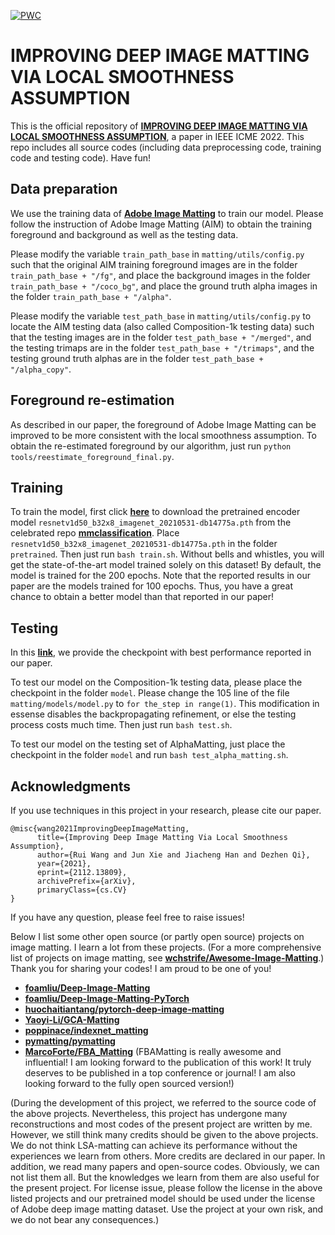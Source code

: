 [![PWC](https://img.shields.io/endpoint.svg?url=https://paperswithcode.com/badge/improving-deep-image-matting-via-local/image-matting-on-composition-1k-1)](https://paperswithcode.com/sota/image-matting-on-composition-1k-1?p=improving-deep-image-matting-via-local)

# IMPROVING DEEP IMAGE MATTING VIA LOCAL SMOOTHNESS ASSUMPTION
This is the official repository of [**IMPROVING DEEP IMAGE MATTING VIA LOCAL SMOOTHNESS ASSUMPTION**](https://arxiv.org/abs/2112.13809), a paper in IEEE ICME 2022.
This repo includes all source codes (including data preprocessing code, training code and testing code). 
Have fun!

## Data preparation

We use the training data of [**Adobe Image Matting**](https://sites.google.com/view/deepimagematting) to train our model.
Please follow the instruction of Adobe Image Matting (AIM) to obtain the training foreground and background as well as the testing data.

Please modify the variable `train_path_base` in `matting/utils/config.py` such that the original AIM training foreground images are in the folder `train_path_base + "/fg"`, and place the background images in the folder `train_path_base + "/coco_bg"`, and place the ground truth alpha images in the folder `train_path_base + "/alpha"`.

Please modify the variable `test_path_base` in `matting/utils/config.py` to locate the AIM testing data (also called Composition-1k testing data) such that the testing images are in the folder `test_path_base + "/merged"`, and the testing trimaps are in the folder `test_path_base + "/trimaps"`, and the testing ground truth alphas are in the folder `test_path_base + "/alpha_copy"`.

## Foreground re-estimation

As described in our paper, the foreground of Adobe Image Matting can be improved to be more consistent with the local smoothness assumption.
To obtain the re-estimated foreground by our algorithm, just run `python tools/reestimate_foreground_final.py`.

## Training

To train the model,
first click [**here**](https://download.openmmlab.com/mmclassification/v0/resnet/resnetv1d50_b32x8_imagenet_20210531-db14775a.pth) 
to download the pretrained encoder model `resnetv1d50_b32x8_imagenet_20210531-db14775a.pth` from the 
celebrated repo [**mmclassification**](https://github.com/open-mmlab/mmclassification).
Place `resnetv1d50_b32x8_imagenet_20210531-db14775a.pth` in the folder `pretrained`.
Then just run `bash train.sh`.
Without bells and whistles, you will get the state-of-the-art model trained solely on this dataset!
By default, the model is trained for the 200 epochs.
Note that the reported results in our paper are the models trained for 100 epochs.
Thus, you have a great chance to obtain a better model than that reported in our paper!

## Testing

In this [**link**](https://cowtransfer.com/s/f0978719141847), we provide the checkpoint with best performance reported in our paper. 

To test our model on the Composition-1k testing data, please place the checkpoint in the folder `model`.
Please change the 105 line of the file `matting/models/model.py` to `for the_step in range(1)`. This modification in essense disables the backpropagating refinement, or else the testing process costs much time.
Then just run `bash test.sh`.

To test our model on the testing set of AlphaMatting, just place the checkpoint in the folder `model` and run `bash test_alpha_matting.sh`.

## Acknowledgments

If you use techniques in this project in your research, please cite our paper.
```
@misc{wang2021ImprovingDeepImageMatting,
      title={Improving Deep Image Matting Via Local Smoothness Assumption}, 
      author={Rui Wang and Jun Xie and Jiacheng Han and Dezhen Qi},
      year={2021},
      eprint={2112.13809},
      archivePrefix={arXiv},
      primaryClass={cs.CV}
}
```

If you have any question, please feel free to raise issues!

Below I list some other open source (or partly open source) projects on image matting.
I learn a lot from these projects.
(For a more comprehensive list of projects on image matting, see [**wchstrife/Awesome-Image-Matting**](https://github.com/wchstrife/Awesome-Image-Matting).)
Thank you for sharing your codes!
I am proud to be one of you!

- [**foamliu/Deep-Image-Matting**](https://github.com/foamliu/Deep-Image-Matting)
- [**foamliu/Deep-Image-Matting-PyTorch**](https://github.com/foamliu/Deep-Image-Matting-PyTorch)
- [**huochaitiantang/pytorch-deep-image-matting**](https://github.com/huochaitiantang/pytorch-deep-image-matting)
- [**Yaoyi-Li/GCA-Matting**](https://github.com/Yaoyi-Li/GCA-Matting)
- [**poppinace/indexnet_matting**](https://github.com/poppinace/indexnet_matting)
- [**pymatting/pymatting**](https://github.com/pymatting/pymatting)
- [**MarcoForte/FBA_Matting**](https://github.com/MarcoForte/FBA_Matting) (FBAMatting is really awesome and influential! I am looking forward to the publication of this work! It truly deserves to be published in a top conference or journal! I am also looking forward to the fully open sourced version!)

(During the development of this project, we referred to the source code of the above projects. Nevertheless, this project has undergone many reconstructions and most codes of the present project are written by me. However, we still think many credits should be given to the above projects. We do not think LSA-matting can achieve its performance without the experiences we learn from others. More credits are declared in our paper. In addition, we read many papers and open-source codes. Obviously, we can not list them all. But the knowledges we learn from them are also useful for the present project. For license issue, please follow the license in the above listed projects and our pretrained model should be used under the license of Adobe deep image matting dataset. Use the project at your own risk, and we do not bear any consequences.)
